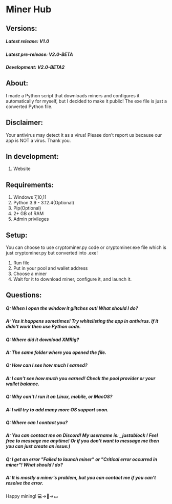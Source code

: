 # Miner Hub

## Versions:
##### Latest release: V1.0
##### Latest pre-release: V2.0-BETA
##### Development: V2.0-BETA2

## About:
I made a Python script that downloads miners and configures it automatically for myself, but I decided to make it public!
The exe file is just a converted Python file.

## Disclaimer:
Your antivirus may detect it as a virus! Please don't report us because our app is NOT a virus. Thank you.

## In development:
1. Website
## Requirements:
1. Windows 7,10,11
2. Python 3.9 - 3.12.4(Optional)
3. Pip(Optional)
4. 2+ GB of RAM
5. Admin privileges
## Setup:
You can choose to use cryptominer.py code or cryptominer.exe file which is just cryptominer.py but converted into .exe!
1. Run file
2. Put in your pool and wallet address
3. Choose a miner
4. Wait for it to download miner, configure it, and launch it.
## Questions:
##### Q: When I open the window it glitches out! What should I do?
##### A: Yes it happens sometimes! Try whitelisting the app in antivirus. If it didn't work then use Python code.
##### Q: Where did it download XMRig?
##### A: The same folder where you opened the file.
##### Q: How can I see how much I earned?
##### A: I can't see how much you earned! Check the pool provider or your wallet balance.
##### Q: Why can't I run it on Linux, mobile, or MacOS?
##### A: I will try to add many more OS support soon.
##### Q: Where can I contact you?
##### A: You can contact me on Discord! My username is: _justablock ! Feel free to message me anytime! Or if you don't want to message me then you can just create an issue:)
##### Q: I get an error "Failed to launch miner" or "Critical error occurred in miner"! What should I do?
##### A: It is mostly a miner's problem, but you can contact me if you can't resolve the error.

Happy mining! 💻->🛜->💵
